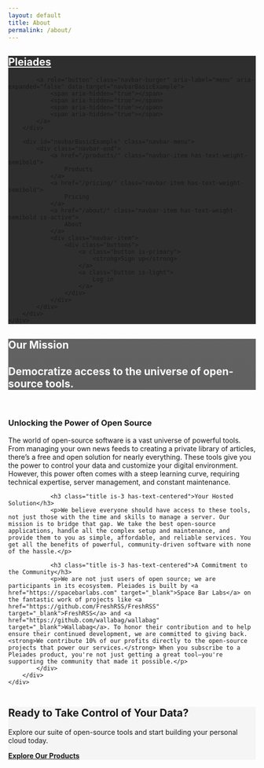 ```yaml
---
layout: default
title: About
permalink: /about/
---
```


<style>
    /* The Lux theme handles its own font imports and background colors. */

    /* Hero Section Styling */
    .hero.is-primary {
        background-image: linear-gradient(rgba(10, 10, 10, 0.6), rgba(10, 10, 10, 0.8)), url('https://stargazehawaii.com/wp-content/uploads/2015/01/M45-Pleiades-Cluster.jpg');
        background-position: center center;
        background-size: cover;
        background-attachment: fixed; /* Creates a parallax effect */
    }

    .hero .title, .hero .subtitle {
        color: #fff;
    }

    .navbar.is-fixed-top {
        background-color: rgba(10, 10, 10, 0.85); /* Slightly darker for better contrast */
        backdrop-filter: blur(10px);
        -webkit-backdrop-filter: blur(10px);
    }

    /* Ensure navbar text and brand title is readable and white */
    .navbar-item, .navbar-item a, .navbar-brand a, .navbar-brand .title {
         color: #fff;
    }
    .navbar-item a:hover, .navbar-item.is-active a {
        color: hsl(204, 86%, 53%);
    }

    /* Set logo icon to the new highlight color */
    .navbar-brand .fa-circle-nodes {
         color: #5f4dea !important;
    }
    
    .footer .footer-links a {
        margin: 0 10px;
    }

    .content h3 {
        margin-top: 2.5rem;
    }

    .mission-icon {
        font-size: 4rem;
        color: #5f4dea;
        margin-bottom: 1rem;
    }
    
    .cta-section {
         background-color: #f5f5f5; /* Light grey background */
    }

</style>

<nav class="navbar is-fixed-top" role="navigation" aria-label="main navigation">
    <div class="container">
        <div class="navbar-brand">
            <a class="navbar-item" href="/">
                <h1 class="title is-4"><i class="fa-solid fa-circle-nodes has-text-primary"></i> Pleiades</h1>
            </a>

            <a role="button" class="navbar-burger" aria-label="menu" aria-expanded="false" data-target="navbarBasicExample">
                <span aria-hidden="true"></span>
                <span aria-hidden="true"></span>
                <span aria-hidden="true"></span>
                <span aria-hidden="true"></span>
            </a>
        </div>

        <div id="navbarBasicExample" class="navbar-menu">
            <div class="navbar-end">
                <a href="/products/" class="navbar-item has-text-weight-semibold">
                    Products
                </a>
                <a href="/pricing/" class="navbar-item has-text-weight-semibold">
                    Pricing
                </a>
                <a href="/about/" class="navbar-item has-text-weight-semibold is-active">
                    About
                </a>
                <div class="navbar-item">
                    <div class="buttons">
                        <a class="button is-primary">
                            <strong>Sign up</strong>
                        </a>
                        <a class="button is-light">
                            Log in
                        </a>
                    </div>
                </div>
            </div>
        </div>
    </div>
</nav>

<section class="hero is-primary is-medium">
  <div class="hero-body">
    <div class="container has-text-centered">
      <h1 class="title is-1">
        Our Mission
      </h1>
      <h2 class="subtitle is-3">
        Democratize access to the universe of open-source tools.
      </h2>
    </div>
  </div>
</section>

<section class="section is-medium">
    <div class="container">
        <div class="columns is-centered">
            <div class="column is-8 content is-medium">
                <div class="has-text-centered">
                    <span class="mission-icon"><i class="fa-solid fa-rocket"></i></span>
                    <h3 class="title is-3">Unlocking the Power of Open Source</h3>
                </div>
                <p>The world of open-source software is a vast universe of powerful tools. From managing your own news feeds to creating a private library of articles, there’s a free and open solution for nearly everything. These tools give you the power to control your data and customize your digital environment. However, this power often comes with a steep learning curve, requiring technical expertise, server management, and constant maintenance.</p>
                
                <h3 class="title is-3 has-text-centered">Your Hosted Solution</h3>
                <p>We believe everyone should have access to these tools, not just those with the time and skills to manage a server. Our mission is to bridge that gap. We take the best open-source applications, handle all the complex setup and maintenance, and provide them to you as simple, affordable, and reliable services. You get all the benefits of powerful, community-driven software with none of the hassle.</p>

                <h3 class="title is-3 has-text-centered">A Commitment to the Community</h3>
                <p>We are not just users of open source; we are participants in its ecosystem. Pleiades is built by <a href="https://spacebarlabs.com" target="_blank">Space Bar Labs</a> on the fantastic work of projects like <a href="https://github.com/FreshRSS/FreshRSS" target="_blank">FreshRSS</a> and <a href="https://github.com/wallabag/wallabag" target="_blank">Wallabag</a>. To honor their contribution and to help ensure their continued development, we are committed to giving back. <strong>We contribute 10% of our profits directly to the open-source projects that power our services.</strong> When you subscribe to a Pleiades product, you're not just getting a great tool—you're supporting the community that made it possible.</p>
            </div>
        </div>
    </div>
</section>

<section class="section cta-section">
    <div class="container has-text-centered">
        <h2 class="title">Ready to Take Control of Your Data?</h2>
        <p class="subtitle">Explore our suite of open-source tools and start building your personal cloud today.</p>
        <a href="/products/" class="button is-primary is-large">
            <strong>Explore Our Products</strong>
        </a>
    </div>
</section>
